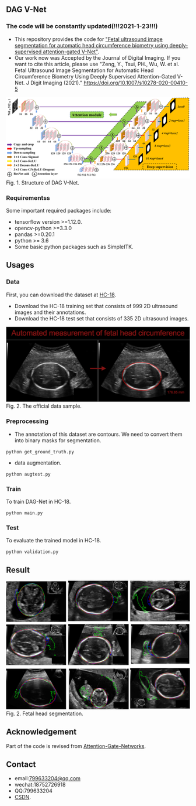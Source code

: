 ## DAG V-Net
### The code will be constantly updated(!!!2021-1-23!!!)

* This repository provides the code for ["Fetal ultrasound image segmentation for automatic head circumference biometry using deeply-supervised attention-gated V-Net"][paper_link]. 
* Our work now was Accepted by the Journal of Digital Imaging. If you want to cite this article, please use "Zeng, Y., Tsui, PH., Wu, W. et al. Fetal Ultrasound Image Segmentation for Automatic Head Circumference Biometry Using Deeply Supervised Attention-Gated V-Net. J Digit Imaging (2021)." https://doi.org/10.1007/s10278-020-00410-5


[paper_link]:https://link.springer.com/article/10.1007/s10278-020-00410-5
![img_net](./pictures/model.jpg)
Fig. 1. Structure of DAG V-Net.



### Requirementss
Some important required packages include:
* tensorflow version >=1.12.0.
* opencv-python >=3.3.0
* pandas >=0.20.1
* python >= 3.6 
* Some basic python packages such as SimpleITK.



## Usages
### Data
First, you can download the dataset at [HC-18][data_link]. 
* Download the HC-18 training set that consists of 999 2D ultrasound images and their annotations. 
* Download the HC-18 test set that consists of 335 2D ultrasound images.  

![img_src](./pictures/HC18.png)
Fig. 2. The official data sample.

[data_link]:https://hc18.grand-challenge.org/


### Preprocessing
* The annotation of this dataset are contours. We need to convert them into binary masks for segmentation.
```
python get_ground_truth.py
```

* data augmentation.
```
python augtest.py
```
### Train
To train DAG-Net in HC-18.
```
python main.py
```

### Test
To evaluate the trained model in HC-18.
```
python validation.py
```

## Result
![uncertainty](./pictures/comparison.jpg)
Fig. 2. Fetal head segmentation.



## Acknowledgement
Part of the code is revised from [Attention-Gate-Networks][AG].

[AG]:https://github.com/ozan-oktay/Attention-Gated-Networks

## Contact
* email:799633204@qq.com
* wechat:18752726918
* QQ:799633204
* [CSDN][web_link].


[web_link]:https://hc18.grand-challenge.org/









